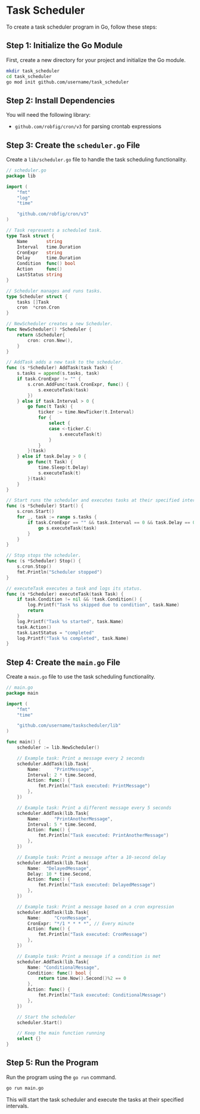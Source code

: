 # Task Scheduler

To create a task scheduler program in Go, follow these steps:

## Step 1: Initialize the Go Module

First, create a new directory for your project and initialize the Go module.

```sh
mkdir task_scheduler
cd task_scheduler
go mod init github.com/username/task_scheduler
```

## Step 2: Install Dependencies

You will need the following library:
- `github.com/robfig/cron/v3` for parsing crontab expressions


## Step 3: Create the `scheduler.go` File

Create a `lib/scheduler.go` file to handle the task scheduling functionality.

```go
// scheduler.go
package lib

import (
	"fmt"
	"log"
	"time"

	"github.com/robfig/cron/v3"
)

// Task represents a scheduled task.
type Task struct {
    Name       string
    Interval   time.Duration
    CronExpr   string
    Delay      time.Duration
    Condition  func() bool
    Action     func()
    LastStatus string
}

// Scheduler manages and runs tasks.
type Scheduler struct {
    tasks []Task
    cron  *cron.Cron
}

// NewScheduler creates a new Scheduler.
func NewScheduler() *Scheduler {
    return &Scheduler{
        cron: cron.New(),
    }
}

// AddTask adds a new task to the scheduler.
func (s *Scheduler) AddTask(task Task) {
    s.tasks = append(s.tasks, task)
    if task.CronExpr != "" {
        s.cron.AddFunc(task.CronExpr, func() {
            s.executeTask(task)
        })
    } else if task.Interval > 0 {
        go func(t Task) {
            ticker := time.NewTicker(t.Interval)
            for {
                select {
                case <-ticker.C:
                    s.executeTask(t)
                }
            }
        }(task)
    } else if task.Delay > 0 {
        go func(t Task) {
            time.Sleep(t.Delay)
            s.executeTask(t)
        }(task)
    }
}

// Start runs the scheduler and executes tasks at their specified intervals.
func (s *Scheduler) Start() {
    s.cron.Start()
    for _, task := range s.tasks {
        if task.CronExpr == "" && task.Interval == 0 && task.Delay == 0 {
            go s.executeTask(task)
        }
    }
}

// Stop stops the scheduler.
func (s *Scheduler) Stop() {
    s.cron.Stop()
    fmt.Println("Scheduler stopped")
}

// executeTask executes a task and logs its status.
func (s *Scheduler) executeTask(task Task) {
    if task.Condition != nil && !task.Condition() {
        log.Printf("Task %s skipped due to condition", task.Name)
        return
    }
    log.Printf("Task %s started", task.Name)
    task.Action()
    task.LastStatus = "completed"
    log.Printf("Task %s completed", task.Name)
}

```

## Step 4: Create the `main.go` File

Create a `main.go` file to use the task scheduling functionality.

```go
// main.go
package main

import (
	"fmt"
	"time"

	"github.com/username/taskscheduler/lib"
)

func main() {
	scheduler := lib.NewScheduler()

	// Example task: Print a message every 2 seconds
	scheduler.AddTask(lib.Task{
		Name:     "PrintMessage",
		Interval: 2 * time.Second,
		Action: func() {
			fmt.Println("Task executed: PrintMessage")
		},
	})

	// Example task: Print a different message every 5 seconds
	scheduler.AddTask(lib.Task{
		Name:     "PrintAnotherMessage",
		Interval: 5 * time.Second,
		Action: func() {
			fmt.Println("Task executed: PrintAnotherMessage")
		},
	})

	// Example task: Print a message after a 10-second delay
	scheduler.AddTask(lib.Task{
		Name:  "DelayedMessage",
		Delay: 10 * time.Second,
		Action: func() {
			fmt.Println("Task executed: DelayedMessage")
		},
	})

	// Example task: Print a message based on a cron expression
	scheduler.AddTask(lib.Task{
		Name:     "CronMessage",
		CronExpr: "*/1 * * * *", // Every minute
		Action: func() {
			fmt.Println("Task executed: CronMessage")
		},
	})

	// Example task: Print a message if a condition is met
	scheduler.AddTask(lib.Task{
		Name: "ConditionalMessage",
		Condition: func() bool {
			return time.Now().Second()%2 == 0
		},
		Action: func() {
			fmt.Println("Task executed: ConditionalMessage")
		},
	})

	// Start the scheduler
	scheduler.Start()

	// Keep the main function running
	select {}
}

```

## Step 5: Run the Program

Run the program using the `go run` command.

```sh
go run main.go
```

This will start the task scheduler and execute the tasks at their specified intervals.